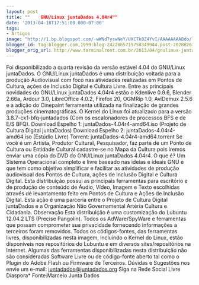 ```yaml
---
layout: post
title: ""    GNU/Linux juntaDados 4.04r4""
date: '2013-04-18T17:51:00.000-07:00'
tags:
- Artigos
image: "http://1.bp.blogspot.com/-wWNd7yswNeY/UXCTk8Z4YvI/AAAAAAAABdo/lQ87dL-Rm_M/s72-c/logo.png"
blogger_id: tag:blogger.com,1999:blog-2422865715758349944.post-2028826795668916064
blogger_orig_url: http://www.terminalroot.com.br/2013/04/gnulinux-juntadados-404r4.html
---
```

Foi disponibilizado a quarta revisão da versão estável 4.04 do GNU/Linux juntaDados.
O GNU/Linux juntaDados é uma distribuição voltada para a produção  Audiovisual com foco nas atividades realizadas em Pontos de Cultura,  ações de Inclusão Digital e Cultura Livre.
Entre as principais novidades do GNU/Linux juntaDados 4.04r4 estão o Kdenlive 0.9.6, Blender 2.66a, Ardour 3.0, LibreOffice 4.0.2,  Firefox 20, OGMRip 1.0, AviDemux 2.5.6 e a adição do Cinepaint  ferramenta utilizada na finalização de grandes produções  cinematográficas. O Kernel do Linux foi atualizado para a versão  3.8.7-ck1-bfq-juntadados (Com os escalonadores de processos BFS e de E/S  BFQ).
Download Espelho 1: juntaDados-4.04r4-amd64.iso (Projeto de Cultura Digital juntaDados)
Download Espelho 2: juntaDados-4.04r4-amd64.iso (Estúdio Livre)
Torrent: juntaDados-4.04r4-amd64.torrent
Se você é um Artista, Produtor Cultural, Pesquisador, faz parte de um Ponto de Cultura ou Entidade Cultural cadastre-se no Mapa da Cultura pois iremos enviar uma cópia do DVD do GNU/Linux juntaDados 4.04r4.
O que é?
Um Sistema Operacional completo e livre baseado nas ideias e ideais GNU e  que tem como objetivo simplificar e facilitar as atividades de produção  audiovisual dos Pontos de Cultura, ações de Inclusão Digital e Cultura  Digital.
Esta distribuição possui as principais ferramentas para escritório e de  produção de conteúdo de Áudio, Vídeo, Imagem e Texto escolhidas através  de levantamento feito em Pontos de Cultura e Ações de Inclusão Digital.
Esta ação é uma parceria entre o Projeto de Cultura Digital juntaDados e  a Organização Não Governamental Artéria Cultura e Cidadania.
Observação 
Esta distribuição é uma customização do Lubuntu 12.04.2 LTS (Precise  Pangolin). Todos os AdWare/SpyWare e ferramentas que possam comprometer  sua privacidade fornecendo informações a terceiros foram removidos.  Todos os códigos-fontes, das ferramentas livres, disponibilizadas nesta  imagem, incluindo o Kernel do Linux, estão disponíveis nos repositórios  do Lubuntu e em diversos sites/repositórios na Internet. Algumas das  ferramentas disponibilizadas nesta distribuição não são consideradas  Software Livre ou de código-fonte aberto tal como o Plugin do Adobe  Flash ou Firmware de Terceiros.
Dúvidas e Sugestões nos envie um e-mail: juntadados@juntadados.org 
Siga na Rede Social Livre Diaspora*
Fonte:Marcelo Junta Dados 
